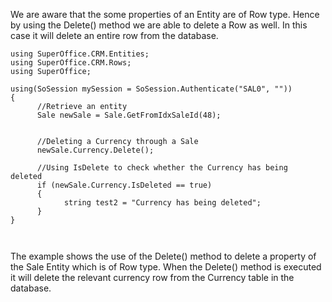 <properties date="2016-05-10"
SortOrder="78"
/>

We are aware that the some properties of an Entity are of Row type. Hence by using the Delete() method we are able to delete a Row as well. In this case it will delete an entire row from the database.

 

```
using SuperOffice.CRM.Entities;
using SuperOffice.CRM.Rows;
using SuperOffice;
 
using(SoSession mySession = SoSession.Authenticate("SAL0", ""))
{
      //Retrieve an entity
      Sale newSale = Sale.GetFromIdxSaleId(48);                    

                   
      //Deleting a Currency through a Sale
      newSale.Currency.Delete();
 
      //Using IsDelete to check whether the Currency has being   
deleted
      if (newSale.Currency.IsDeleted == true)
      {
            string test2 = "Currency has being deleted";
      }
}

 
```

The example shows the use of the Delete() method to delete a property of the Sale Entity which is of Row type. When the Delete() method is executed it will delete the relevant currency row from the Currency table in the database.

 
